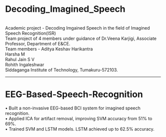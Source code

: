 # Decoding_Imagined_Speech
<br>Academic project - Decoding Imgained Speech in the field of Imagined Speech Recognition(ISR)
<br>Team project of 4 members under guidance of Dr.Veena Karjigi, Associate Professor, Department of E&CE.
<br>Team members - Aditya Keshav Harikantra
<br>Harsha M
<br>Rahul Jain S V
<br>Rohith Ingaleshwar
<br>Siddaganga Institute of Technology, Tumakuru-572103.<br>
<hr>
<h1>EEG-Based-Speech-Recognition</h1>
• Built a non-invasive EEG-based BCI system for imagined speech recognition.<br>
• Applied ICA for artifact removal, improving SVM accuracy from 51% to 69%.<br>
• Trained SVM and LSTM models. LSTM achieved up to 62.5% accuracy.<br>
